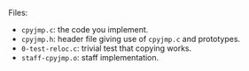 Files:
   - `cpyjmp.c`: the code you implement.
   - `cpyjmp.h`: header file giving use of `cpyjmp.c` and prototypes.
   - `0-test-reloc.c`: trivial test that copying works.
   - `staff-cpyjmp.o`: staff implementation.
